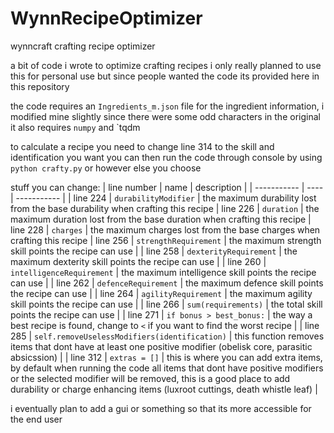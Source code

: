 # WynnRecipeOptimizer
wynncraft crafting recipe optimizer

a bit of code i wrote to optimize crafting recipes
i only really planned to use this for personal use but since people wanted the code its provided here in this repository

the code requires an `Ingredients_m.json` file for the ingredient information, i modified mine slightly since there were some odd characters in the original
it also requires `numpy` and `tqdm

to calculate a recipe you need to change line 314 to the skill and identification you want
you can then run the code through console by using `python crafty.py` or however else you choose

stuff you can change:
| line number | name | description |
| ----------- | ---- | ----------- |
| line 224 | `durabilityModifier` | the maximum durability lost from the base durability when crafting this recipe
| line 226 | `duration` | the maximum duration lost from the base duration when crafting this recipe
| line 228 | `charges` | the maximum charges lost from the base charges when crafting this recipe
| line 256 | `strengthRequirement` | the maximum strength skill points the recipe can use |
| line 258 | `dexterityRequirement` | the maximum dexterity skill points the recipe can use |
| line 260 | `intelligenceRequirement` | the maximum intelligence skill points the recipe can use |
| line 262 | `defenceRequirement` | the maximum defence skill points the recipe can use |
| line 264 | `agilityRequirement` | the maximum agility skill points the recipe can use |
| line 266 | `sum(requirements)` | the total skill points the recipe can use |
| line 271 | `if bonus > best_bonus:` | the way a best recipe is found, change to `<` if you want to find the worst recipe |
| line 285 | `self.removeUselessModifiers(identification)` | this function removes items that dont have at least one positive modifier (obelisk core, parasitic absicssion) |
| line 312 | `extras = []` | this is where you can add extra items, by default when running the code all items that dont have positive modifiers or the selected modifier will be removed, this is a good place to add durability or charge enhancing items (luxroot cuttings, death whistle leaf) |

i eventually plan to add a gui or something so that its more accessible for the end user
